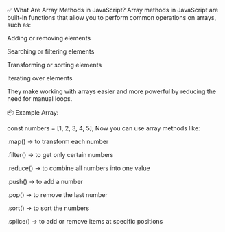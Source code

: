 ✅ What Are Array Methods in JavaScript?
Array methods in JavaScript are built-in functions that allow you to perform common operations on arrays, such as:

Adding or removing elements

Searching or filtering elements

Transforming or sorting elements

Iterating over elements

They make working with arrays easier and more powerful by reducing the need for manual loops.

📦 Example Array:

const numbers = [1, 2, 3, 4, 5];
Now you can use array methods like:

.map() → to transform each number

.filter() → to get only certain numbers

.reduce() → to combine all numbers into one value

.push() → to add a number

.pop() → to remove the last number

.sort() → to sort the numbers

.splice() → to add or remove items at specific positions

